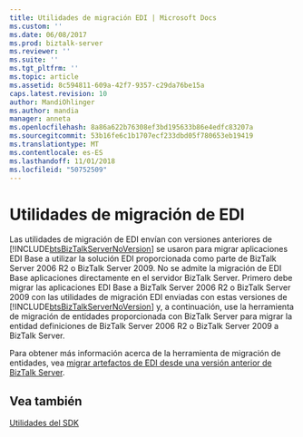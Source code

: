 ```yaml
---
title: Utilidades de migración EDI | Microsoft Docs
ms.custom: ''
ms.date: 06/08/2017
ms.prod: biztalk-server
ms.reviewer: ''
ms.suite: ''
ms.tgt_pltfrm: ''
ms.topic: article
ms.assetid: 8c594811-609a-42f7-9357-c29da76be15a
caps.latest.revision: 10
author: MandiOhlinger
ms.author: mandia
manager: anneta
ms.openlocfilehash: 8a86a622b76308ef3bd195633b86e4edfc83207a
ms.sourcegitcommit: 53b16fe6c1b1707ecf233dbd05f780653eb19419
ms.translationtype: MT
ms.contentlocale: es-ES
ms.lasthandoff: 11/01/2018
ms.locfileid: "50752509"
---
```

# <a name="edi-migration-utilities"></a>Utilidades de migración de EDI
Las utilidades de migración de EDI envían con versiones anteriores de [!INCLUDE[btsBizTalkServerNoVersion](../includes/btsbiztalkservernoversion-md.md)] se usaron para migrar aplicaciones EDI Base a utilizar la solución EDI proporcionada como parte de BizTalk Server 2006 R2 o BizTalk Server 2009. No se admite la migración de EDI Base aplicaciones directamente en el servidor BizTalk Server. Primero debe migrar las aplicaciones EDI Base a BizTalk Server 2006 R2 o BizTalk Server 2009 con las utilidades de migración EDI enviadas con estas versiones de [!INCLUDE[btsBizTalkServerNoVersion](../includes/btsbiztalkservernoversion-md.md)] y, a continuación, use la herramienta de migración de entidades proporcionada con BizTalk Server para migrar la entidad definiciones de BizTalk Server 2006 R2 o BizTalk Server 2009 a BizTalk Server.  
  
 Para obtener más información acerca de la herramienta de migración de entidades, vea [migrar artefactos de EDI desde una versión anterior de BizTalk Server](http://msdn.microsoft.com/library/b956a97e-03d0-47ea-a2ce-c07a339c0f2c).  
  
## <a name="see-also"></a>Vea también  
 [Utilidades del SDK](../core/utilities-in-the-sdk.md)